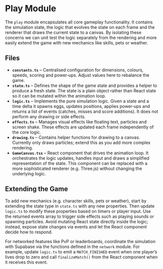 # Play Module

The `play` module encapsulates all core gameplay functionality.  It
contains the simulation state, the logic that evolves the state on
each frame and the renderer that draws the current state to a canvas.
By isolating these concerns we can unit test the logic separately
from the rendering and more easily extend the game with new mechanics
like skills, pets or weather.

## Files

* **`constants.ts`** – Centralised configuration for dimensions,
  colours, speeds, scoring and power‑ups.  Adjust values here to
  rebalance the game.
* **`state.ts`** – Defines the shape of the game state and provides
  a helper to produce a fresh state.  The state is a plain object
  rather than React state so it can be mutated within the animation
  loop.
* **`logic.ts`** – Implements the pure simulation logic.  Given a
  state and a time delta it spawns eggs, updates positions,
  applies power‑ups and returns a list of events (catches, misses
  and score additions).  It does not perform any drawing or side
  effects.
* **`effects.ts`** – Manages visual effects like floating text,
  particles and screen shake.  These effects are updated each frame
  independently of the core logic.
* **`drawing.ts`** – Contains helper functions for drawing to a
  canvas.  Currently only draws particles; extend this as you add
  more complex rendering.
* **`GameCanvas.tsx`** – React component that drives the animation
  loop.  It orchestrates the logic updates, handles input and draws
  a simplified representation of the state.  This component can be
  replaced with a more sophisticated renderer (e.g. Three.js) without
  changing the underlying logic.

## Extending the Game

To add new mechanics (e.g. character skills, pets or weather), start
by extending the state type in `state.ts` with any new properties.  Then
update `logic.ts` to modify these properties based on timers or player
input.  Use the returned events array to trigger side effects such
as playing sounds or spawning particles.  Avoid mutating React state
directly inside the logic; instead, expose state changes via events
and let the React component decide how to respond.

For networked features like PvP or leaderboards, coordinate the
simulation with Supabase via the functions defined in the `network`
module.  For example, update `logic.ts` to emit a `MATCH_FINISHED`
event when one player’s lives drop to zero and call
`finalizeMatch()` from the React component when it receives this event.
